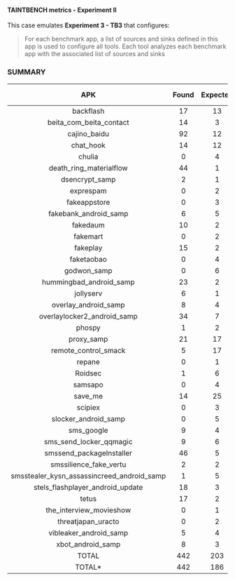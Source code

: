 #### TAINTBENCH metrics - Experiment II

This case emulates **Experiment 3 - TB3** that configures:
>For each benchmark app, a list of sources and sinks defined in this app is used to
configure all tools. Each tool analyzes each benchmark app with the associated list
of sources and sinks

### SUMMARY

|                    APK                     | Found | Expected | Status | TP  | FP  | Precision | Recall | F-score |
|:------------------------------------------:|:-----:|:--------:|:------:|:---:|:---:|:---------:|:------:|:-------:| 
|                 backflash                  |  17   |    13    | FAILED | 13  |  4  |   0.76    |  1.00  |  0.87   |
|          beita_com_beita_contact           |  14   |    3     | FAILED |  3  | 11  |   0.21    |  1.00  |  0.35   | 
|                cajino_baidu                |  92   |    12    | FAILED | 12  | 80  |   0.13    |  1.00  |  0.23   | 
|                 chat_hook                  |  14   |    12    | FAILED | 12  |  2  |   0.86    |  1.00  |  0.92   | 
|                   chulia                   |   0   |    4     | FAILED |  0  |  0  |     0     |   0    |    0    | 
|          death_ring_materialflow           |  44   |    1     | FAILED |  1  | 43  |   0.02    |  1.00  |  0.04   | 
|               dsencrypt_samp               |   2   |    1     | FAILED |  1  |  1  |   0.50    |  1.00  |  0.67   | 
|                 exprespam                  |   0   |    2     | FAILED |  0  |  0  |     0     |   0    |    0    | 
|                fakeappstore                |   0   |    3     | FAILED |  0  |  0  |     0     |   0    |    0    | 
|           fakebank_android_samp            |   6   |    5     | FAILED |  5  |  1  |   0.83    |  1.00  |  0.91   | 
|                  fakedaum                  |  10   |    2     | FAILED |  2  |  8  |   0.20    |  1.00  |  0.33   | 
|                  fakemart                  |   0   |    2     | FAILED |  0  |  0  |     0     |   0    |    0    | 
|                  fakeplay                  |  15   |    2     | FAILED |  2  | 13  |   0.13    |  1.00  |  0.24   | 
|                 faketaobao                 |   0   |    4     | FAILED |  0  |  0  |     0     |   0    |    0    | 
|                godwon_samp                 |   0   |    6     | FAILED |  0  |  0  |     0     |   0    |    0    | 
|          hummingbad_android_samp           |  23   |    2     | FAILED |  2  | 21  |   0.09    |  1.00  |  0.16   | 
|                 jollyserv                  |   6   |    1     | FAILED |  1  |  5  |   0.17    |  1.00  |  0.29   | 
|            overlay_android_samp            |   8   |    4     | FAILED |  4  |  4  |   0.50    |  1.00  |  0.67   | 
|        overlaylocker2_android_samp         |  34   |    7     | FAILED |  7  | 27  |   0.21    |  1.00  |  0.34   | 
|                   phospy                   |   1   |    2     | FAILED |  1  |  0  |   1.00    |  0.50  |  0.67   | 
|                 proxy_samp                 |  21   |    17    | FAILED | 17  |  4  |   0.81    |  1.00  |  0.89   | 
|            remote_control_smack            |   5   |    17    | FAILED |  5  |  0  |   1.00    |  0.29  |  0.45   | 
|                   repane                   |   0   |    1     | FAILED |  0  |  0  |     0     |   0    |    0    | 
|                  Roidsec                   |   1   |    6     | FAILED |  1  |  0  |   1.00    |  0.17  |  0.29   | 
|                  samsapo                   |   0   |    4     | FAILED |  0  |  0  |     0     |   0    |    0    | 
|                  save_me                   |  14   |    25    | FAILED | 14  |  0  |   1.00    |  0.56  |  0.72   | 
|                  scipiex                   |   0   |    3     | FAILED |  0  |  0  |     0     |   0    |    0    | 
|            slocker_android_samp            |   0   |    5     | FAILED |  0  |  0  |     0     |   0    |    0    | 
|                 sms_google                 |   9   |    4     | FAILED |  4  |  5  |   0.44    |  1.00  |  0.62   | 
|          sms_send_locker_qqmagic           |   9   |    6     | FAILED |  6  |  3  |   0.67    |  1.00  |  0.80   | 
|          smssend_packageInstaller          |  46   |    5     | FAILED |  5  | 41  |   0.11    |  1.00  |  0.20   | 
|           smssilience_fake_vertu           |   2   |    2     | PASSED |  2  |  0  |   1.00    |  1.00  |  1.00   | 
| smsstealer_kysn_assassincreed_android_samp |   1   |    5     | FAILED |  1  |  0  |   1.00    |  0.20  |  0.33   | 
|      stels_flashplayer_android_update      |  18   |    3     | FAILED |  3  | 15  |   0.17    |  1.00  |  0.29   | 
|                   tetus                    |  17   |    2     | FAILED |  2  | 15  |   0.12    |  1.00  |  0.21   | 
|          the_interview_movieshow           |   0   |    1     | FAILED |  0  |  0  |     0     |   0    |    0    |  
|             threatjapan_uracto             |   0   |    2     | FAILED |  0  |  0  |     0     |   0    |    0    |
|           vibleaker_android_samp           |   5   |    4     | FAILED |  4  |  1  |   0.80    |  1.00  |  0.89   | 
|             xbot_android_samp              |   8   |    3     | FAILED |  3  |  5  |   0.38    |  1.00  |  0.55   | 
|                   TOTAL                    |  442  |   203    |   -    | 133 | 309 |   0.30    |  0.66  |  0.41   |
|                   TOTAL*                   |  442  |   186    |   -    | 133 | 309 |   0.30    |  0.72  |  0.42   |